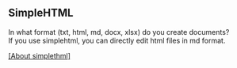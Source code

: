 ## SimpleHTML

In what format (txt, html, md, docx, xlsx) do you create documents?  
If you use simplehtml, you can directly edit html files in md format.  

[[About simplethml]](https://dddp-gl.github.io/simplehtml/index.html)